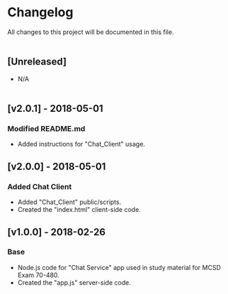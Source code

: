 # Changelog
All  changes to this project will be documented in this file.
<br/><br/>

## [Unreleased]
- N/A
<br/><br/>

## [v2.0.1] - 2018-05-01
### Modified README.md
- Added instructions for "Chat_Client" usage.

## [v2.0.0] - 2018-05-01
### Added Chat Client
- Added "Chat_Client" public/scripts.
- Created the "index.html" client-side code.

## [v1.0.0] - 2018-02-26
### Base
- Node.js code for "Chat Service" app used in study material for MCSD Exam 70-480.
- Created the "app.js" server-side code.
